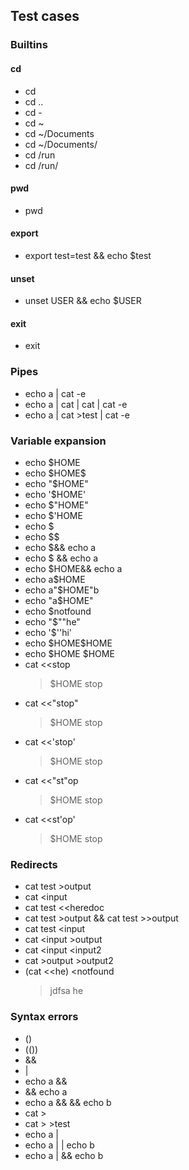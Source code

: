 ## Test cases

### Builtins
#### cd
- cd
- cd ..
- cd -
- cd ~
- cd ~/Documents
- cd ~/Documents/
- cd /run
- cd /run/

#### pwd
- pwd

#### export
- export test=test && echo $test

#### unset
- unset USER && echo $USER

#### exit
- exit

### Pipes
- echo a | cat -e
- echo a | cat | cat | cat -e
- echo a | cat >test | cat -e

### Variable expansion
- echo $HOME
- echo \$HOME$
- echo "$HOME"
- echo '$HOME'
- echo $"HOME"
- echo $'HOME
- echo $
- echo $$
- echo $&& echo a
- echo $ && echo a
- echo $HOME&& echo a
- echo a$HOME
- echo a"$HOME"b
- echo "a$HOME"
- echo $notfound
- echo "$""he"
- echo '$''hi'
- echo \$HOME$HOME
- echo \$HOME $HOME
- cat <<stop
	>$HOME
	>stop
- cat <<"stop"
	>$HOME
	>stop
- cat <<'stop'
	>$HOME
	>stop
- cat <<"st"op
	>$HOME
	>stop
- cat <<st'op'
	>$HOME
	>stop

### Redirects

- cat test >output
- cat <input
- cat test <<heredoc
- cat test >output && cat test >>output
- cat test <input
- cat <input \>output
- cat <input <input2
- cat >output >output2
-	(cat <<he) <notfound
	>jdfsa
	>he

### Syntax errors
- ()
- (())
- &&
- |
- echo a &&
- && echo a
- echo a && && echo b
- cat >
- cat > >test
- echo a |
- echo a | | echo b
- echo a | && echo b
